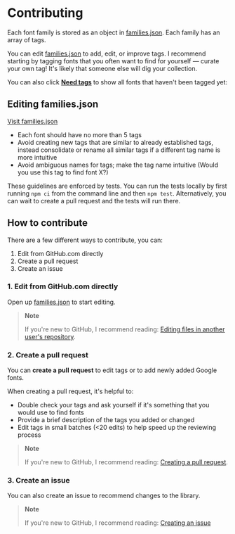 # Contributing

Each font family is stored as an object in [families.json](families.json). Each family has an array of tags.

You can edit [families.json](families.json) to add, edit, or improve tags. I recommend starting by tagging fonts that you often want to find for yourself &mdash; curate your own tag! It's likely that someone else will dig your collection.

You can also click [**Need tags**](https://katydecorah.com/font-library/?tag=need+tags) to show all fonts that haven't been tagged yet:

## Editing families.json

[Visit families.json](families.json)

- Each font should have no more than 5 tags
- Avoid creating new tags that are similar to already established tags, instead consolidate or rename all similar tags if a different tag name is more intuitive
- Avoid ambiguous names for tags; make the tag name intuitive (Would you use this tag to find font X?)

These guidelines are enforced by tests. You can run the tests locally by first running `npm ci` from the command line and then `npm test`. Alternatively, you can wait to create a pull request and the tests will run there.

## How to contribute

There are a few different ways to contribute, you can:

1. Edit from GitHub.com directly
2. Create a pull request
3. Create an issue

### 1. Edit from GitHub.com directly

Open up [families.json](https://github.com/katydecorah/font-library/blob/gh-pages/families.json) to start editing.

> **Note**
>
> If you're new to GitHub, I recommend reading: [Editing files in another user's repository](https://help.github.com/articles/editing-files-in-another-user-s-repository/).

### 2. Create a pull request

You can **create a pull request** to edit tags or to add newly added Google fonts.

When creating a pull request, it's helpful to:

- Double check your tags and ask yourself if it's something that you would use to find fonts
- Provide a brief description of the tags you added or changed
- Edit tags in small batches (<20 edits) to help speed up the reviewing process

> **Note**
>
> If you're new to GitHub, I recommend reading: [Creating a pull request](https://help.github.com/articles/creating-a-pull-request/).

### 3. Create an issue

You can also create an issue to recommend changes to the library.

> **Note**
>
> If you're new to GitHub, I recommend reading: [Creating an issue](https://help.github.com/articles/creating-an-issue/)
